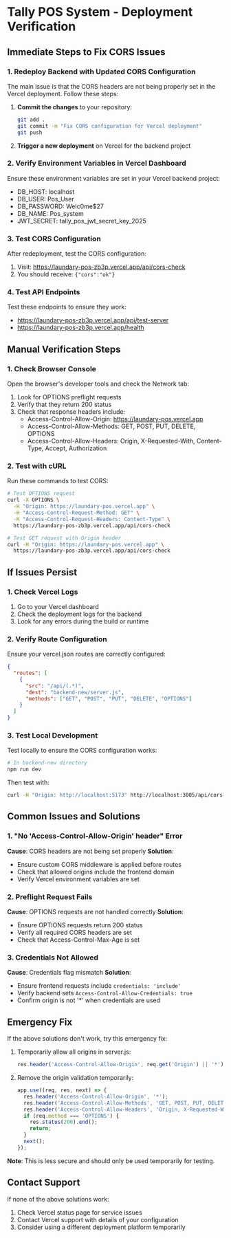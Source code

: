 # Tally POS System - Deployment Verification

## Immediate Steps to Fix CORS Issues

### 1. Redeploy Backend with Updated CORS Configuration

The main issue is that the CORS headers are not being properly set in the Vercel deployment. Follow these steps:

1. **Commit the changes** to your repository:
   ```bash
   git add .
   git commit -m "Fix CORS configuration for Vercel deployment"
   git push
   ```

2. **Trigger a new deployment** on Vercel for the backend project

### 2. Verify Environment Variables in Vercel Dashboard

Ensure these environment variables are set in your Vercel backend project:
- DB_HOST: localhost
- DB_USER: Pos_User
- DB_PASSWORD: Welc0me$27
- DB_NAME: Pos_system
- JWT_SECRET: tally_pos_jwt_secret_key_2025

### 3. Test CORS Configuration

After redeployment, test the CORS configuration:

1. Visit: https://laundary-pos-zb3p.vercel.app/api/cors-check
2. You should receive: `{"cors":"ok"}`

### 4. Test API Endpoints

Test these endpoints to ensure they work:
- https://laundary-pos-zb3p.vercel.app/api/test-server
- https://laundary-pos-zb3p.vercel.app/health

## Manual Verification Steps

### 1. Check Browser Console

Open the browser's developer tools and check the Network tab:
1. Look for OPTIONS preflight requests
2. Verify that they return 200 status
3. Check that response headers include:
   - Access-Control-Allow-Origin: https://laundary-pos.vercel.app
   - Access-Control-Allow-Methods: GET, POST, PUT, DELETE, OPTIONS
   - Access-Control-Allow-Headers: Origin, X-Requested-With, Content-Type, Accept, Authorization

### 2. Test with cURL

Run these commands to test CORS:

```bash
# Test OPTIONS request
curl -X OPTIONS \
  -H "Origin: https://laundary-pos.vercel.app" \
  -H "Access-Control-Request-Method: GET" \
  -H "Access-Control-Request-Headers: Content-Type" \
  https://laundary-pos-zb3p.vercel.app/api/cors-check

# Test GET request with Origin header
curl -H "Origin: https://laundary-pos.vercel.app" \
  https://laundary-pos-zb3p.vercel.app/api/cors-check
```

## If Issues Persist

### 1. Check Vercel Logs

1. Go to your Vercel dashboard
2. Check the deployment logs for the backend
3. Look for any errors during the build or runtime

### 2. Verify Route Configuration

Ensure your vercel.json routes are correctly configured:
```json
{
  "routes": [
    {
      "src": "/api/(.*)",
      "dest": "backend-new/server.js",
      "methods": ["GET", "POST", "PUT", "DELETE", "OPTIONS"]
    }
  ]
}
```

### 3. Test Local Development

Test locally to ensure the CORS configuration works:
```bash
# In backend-new directory
npm run dev
```

Then test with:
```bash
curl -H "Origin: http://localhost:5173" http://localhost:3005/api/cors-check
```

## Common Issues and Solutions

### 1. "No 'Access-Control-Allow-Origin' header" Error

**Cause**: CORS headers are not being set properly
**Solution**: 
- Ensure custom CORS middleware is applied before routes
- Check that allowed origins include the frontend domain
- Verify Vercel environment variables are set

### 2. Preflight Request Fails

**Cause**: OPTIONS requests are not handled correctly
**Solution**:
- Ensure OPTIONS requests return 200 status
- Verify all required CORS headers are set
- Check that Access-Control-Max-Age is set

### 3. Credentials Not Allowed

**Cause**: Credentials flag mismatch
**Solution**:
- Ensure frontend requests include `credentials: 'include'`
- Verify backend sets `Access-Control-Allow-Credentials: true`
- Confirm origin is not '*' when credentials are used

## Emergency Fix

If the above solutions don't work, try this emergency fix:

1. Temporarily allow all origins in server.js:
   ```javascript
   res.header('Access-Control-Allow-Origin', req.get('Origin') || '*');
   ```

2. Remove the origin validation temporarily:
   ```javascript
   app.use((req, res, next) => {
     res.header('Access-Control-Allow-Origin', '*');
     res.header('Access-Control-Allow-Methods', 'GET, POST, PUT, DELETE, OPTIONS');
     res.header('Access-Control-Allow-Headers', 'Origin, X-Requested-With, Content-Type, Accept, Authorization');
     if (req.method === 'OPTIONS') {
       res.status(200).end();
       return;
     }
     next();
   });
   ```

**Note**: This is less secure and should only be used temporarily for testing.

## Contact Support

If none of the above solutions work:
1. Check Vercel status page for service issues
2. Contact Vercel support with details of your configuration
3. Consider using a different deployment platform temporarily